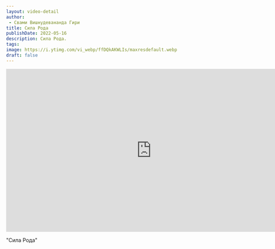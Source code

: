 ```yaml
---
layout: video-detail
author:
 - Свами Вишнудевананда Гири
title: Сила Рода
publishDate: 2022-05-16
description: Сила Рода. 
tags: 
image: https://i.ytimg.com/vi_webp/ffDQkAKWLIs/maxresdefault.webp
draft: false
---
```


<iframe width="790" height="444" src="https://www.youtube.com/embed/ffDQkAKWLIs" frameborder="0" allowfullscreen=""></iframe> 

  "Сила Рода"

  

 